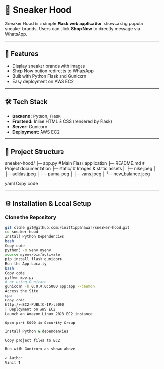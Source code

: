 # 👟 Sneaker Hood

Sneaker Hood is a simple **Flask web application** showcasing popular sneaker brands. Users can click **Shop Now** to directly message via WhatsApp.

---

## 🚀 Features

- Display sneaker brands with images  
- Shop Now button redirects to WhatsApp  
- Built with Python Flask and Gunicorn  
- Easy deployment on AWS EC2  

---

## 🛠 Tech Stack

- **Backend:** Python, Flask  
- **Frontend:** Inline HTML & CSS (rendered by Flask)  
- **Server:** Gunicorn  
- **Deployment:** AWS EC2  

---

## 📂 Project Structure

sneaker-hood/
├─ app.py # Main Flask application
├─ README.md # Project documentation
├─ static/ # Images & static assets
│ ├─ nike.jpeg
│ ├─ adidas.jpeg
│ ├─ puma.jpeg
│ ├─ vans.jpeg
│ └─ new_balance.jpeg

yaml
Copy code

---

## ⚙️ Installation & Local Setup

### Clone the Repository
```bash
git clone git@github.com:vinittippanawar/sneaker-hood.git
cd sneaker-hood
Install Python Dependencies
bash
Copy code
python3 -m venv myenv
source myenv/bin/activate
pip install flask gunicorn
Run the App Locally
bash
Copy code
python app.py
# or using Gunicorn
gunicorn -b 0.0.0.0:5000 app:app --daemon
Access the Site
cpp
Copy code
http://<EC2-PUBLIC-IP>:5000
📡 Deployment on AWS EC2
Launch an Amazon Linux 2023 EC2 instance

Open port 5000 in Security Group

Install Python & dependencies

Copy project files to EC2

Run with Gunicorn as shown above

✍️ Author
Vinit T
